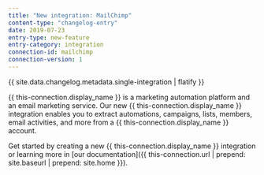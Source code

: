 ```yaml
---
title: "New integration: MailChimp"
content-type: "changelog-entry"
date: 2019-07-23
entry-type: new-feature
entry-category: integration
connection-id: mailchimp
connection-version: 1
---
```

{{ site.data.changelog.metadata.single-integration | flatify }}

{{ this-connection.display_name }} is a marketing automation platform and an email marketing service. Our new {{ this-connection.display_name }} integration enables you to extract automations, campaigns, lists, members, email activities, and more from a {{ this-connection.display_name }} account.

Get started by creating a new {{ this-connection.display_name }} integration or learning more in [our documentation]({{ this-connection.url | prepend: site.baseurl | prepend: site.home }}).